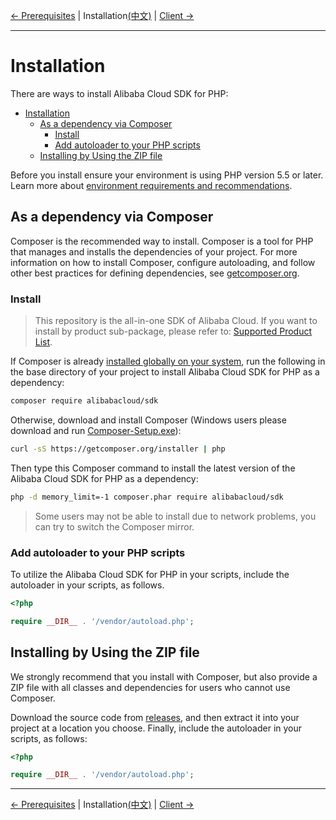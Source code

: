 [← Prerequisites](/docs/en-US/0-Prerequisites.md) | Installation[(中文)](/docs/zh-CN/1-Installation.md) | [Client →](https://github.com/aliyun/openapi-sdk-php-client/blob/master/docs/en-US/2-Client.md)
***

# Installation

There are ways to install Alibaba Cloud SDK for PHP:

- [Installation](#installation)
  - [As a dependency via Composer](#as-a-dependency-via-composer)
    - [Install](#install)
    - [Add autoloader to your PHP scripts](#add-autoloader-to-your-php-scripts)
  - [Installing by Using the ZIP file](#installing-by-using-the-zip-file)

Before you install ensure your environment is using PHP version 5.5 or later. Learn more about [environment requirements and recommendations](/docs/en-US/0-Prerequisites.md).

## As a dependency via Composer

Composer is the recommended way to install. Composer is a tool for PHP that manages and installs the dependencies of your project. For more information on how to install Composer, configure autoloading, and follow other best practices for defining dependencies, see [getcomposer.org](https://getcomposer.org).

### Install

> This repository is the all-in-one SDK of Alibaba Cloud. If you want to install by product sub-package, please refer to: [Supported Product List](/SUPPORTED-EN.md).

If Composer is already [installed globally on your system](https://getcomposer.org/doc/00-intro.md#globally), run the following in the base directory of your project to install Alibaba Cloud SDK for PHP as a dependency:

```bash
composer require alibabacloud/sdk
```

Otherwise, download and install Composer (Windows users please download and run [Composer-Setup.exe](https://getcomposer.org/Composer-Setup.exe)):

```bash
curl -sS https://getcomposer.org/installer | php
```

Then type this Composer command to install the latest version of the Alibaba Cloud SDK for PHP as a dependency:

```bash
php -d memory_limit=-1 composer.phar require alibabacloud/sdk
```

> Some users may not be able to install due to network problems, you can try to switch the Composer mirror.

### Add autoloader to your PHP scripts

To utilize the Alibaba Cloud SDK for PHP in your scripts, include the autoloader in your scripts, as follows.

```php
<?php

require __DIR__ . '/vendor/autoload.php'; 
```

## Installing by Using the ZIP file

We strongly recommend that you install with Composer, but also provide a ZIP file with all classes and dependencies for users who cannot use Composer.

Download the source code from [releases](https://github.com/aliyun/openapi-sdk-php/releases), and then extract it into your project at a location you choose. Finally, include the autoloader in your scripts, as follows:

```php
<?php

require __DIR__ . '/vendor/autoload.php'; 
```

***
[← Prerequisites](/docs/en-US/0-Prerequisites.md) | Installation[(中文)](/docs/zh-CN/1-Installation.md) | [Client →](https://github.com/aliyun/openapi-sdk-php-client/blob/master/docs/en-US/2-Client.md)
